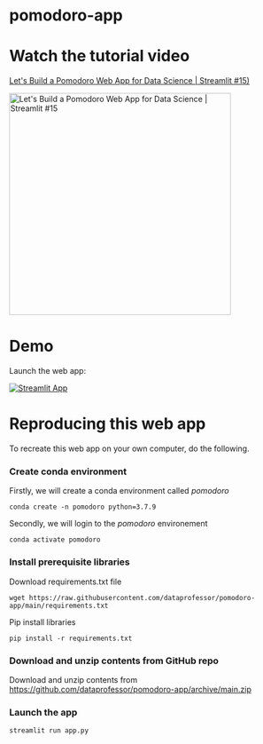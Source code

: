# pomodoro-app

# Watch the tutorial video

[Let's Build a Pomodoro Web App for Data Science | Streamlit #15)](https://youtu.be/9a234-OvbIQ)

<a href="https://youtu.be/9a234-OvbIQ"><img src="http://img.youtube.com/vi/9a234-OvbIQ/0.jpg" alt="Let's Build a Pomodoro Web App for Data Science | Streamlit #15" title="Let's Build a Pomodoro Web App for Data Science | Streamlit #15" width="400" /></a>

# Demo

Launch the web app:

[![Streamlit App](https://static.streamlit.io/badges/streamlit_badge_black_white.svg)](https://share.streamlit.io/dataprofessor/pomodoro-app/main/app.py)

# Reproducing this web app
To recreate this web app on your own computer, do the following.

### Create conda environment
Firstly, we will create a conda environment called *pomodoro*
```
conda create -n pomodoro python=3.7.9
```
Secondly, we will login to the *pomodoro* environement
```
conda activate pomodoro
```
### Install prerequisite libraries

Download requirements.txt file

```
wget https://raw.githubusercontent.com/dataprofessor/pomodoro-app/main/requirements.txt

```

Pip install libraries
```
pip install -r requirements.txt
```
###  Download and unzip contents from GitHub repo

Download and unzip contents from https://github.com/dataprofessor/pomodoro-app/archive/main.zip

###  Launch the app

```
streamlit run app.py
```
